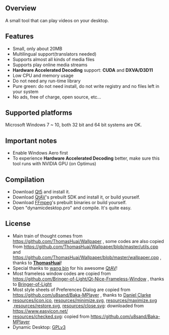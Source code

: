## Overview
A small tool that can play videos on your desktop.

## Features
- Small, only about 20MB
- Multilingual support(translators needed)
- Supports almost all kinds of media files
- Supports play online media streams
- **Hardware Accelerated Decoding** support: **CUDA** and **DXVA/D3D11**
- Low CPU and memory usage
- Do not need any run-time library
- Pure green: do not need install, do not write registry and no files left in your system
- No ads, free of charge, open source, etc...

## Supported platforms
Microsoft Windows 7 ~ 10, both 32 bit and 64 bit systems are OK.

## Important notes
- Enable Windows Aero first
- To experience **Hardware Accelerated Decoding** better, make sure this tool runs with NVIDIA GPU (on Optimus)

## Compilation
- Download [Qt5](http://download.qt.io/archive/qt/) and install it.
- Download [QtAV](https://github.com/wang-bin/QtAV)'s prebuilt SDK and install it, or build yourself.
- Download [FFmpeg](https://github.com/wang-bin/avbuild)'s prebuilt binaries or build yourself.
- Open "dynamicdesktop.pro" and compile. It's quite easy.

## License
- Main train of thought comes from https://github.com/ThomasHuai/Wallpaper , some codes are also copied from https://github.com/ThomasHuai/Wallpaper/blob/master/utils.cpp and https://github.com/ThomasHuai/Wallpaper/blob/master/wallpaper.cpp , thanks to [**ThomasHuai**](https://github.com/ThomasHuai)!
- Special thanks to [wang bin](https://github.com/wang-bin) for his awesome [QtAV](https://github.com/wang-bin/QtAV)!
- Most frameless window codes are copied from https://github.com/Bringer-of-Light/Qt-Nice-Frameless-Window , thanks to [Bringer-of-Light](https://github.com/Bringer-of-Light)
- Most style sheets of Preferences Dialog are copied from https://github.com/u8sand/Baka-MPlayer , thanks to [Daniel Clarke](https://github.com/u8sand)
- [resources/icon.ico](/resources/icon.ico), [resources/minimize.svg](/resources/minimize.svg), [resources/maximize.svg](/resources/maximize.svg) ,[resources/restore.svg](/resources/restore.svg), [resources/close.svg](/resources/close.svg): downloaded from https://www.easyicon.net/
- [resources/checked.svg](/resources/checked.svg): copied from https://github.com/u8sand/Baka-MPlayer
- Dynamic Desktop: [GPLv3](/LICENSE.md)

